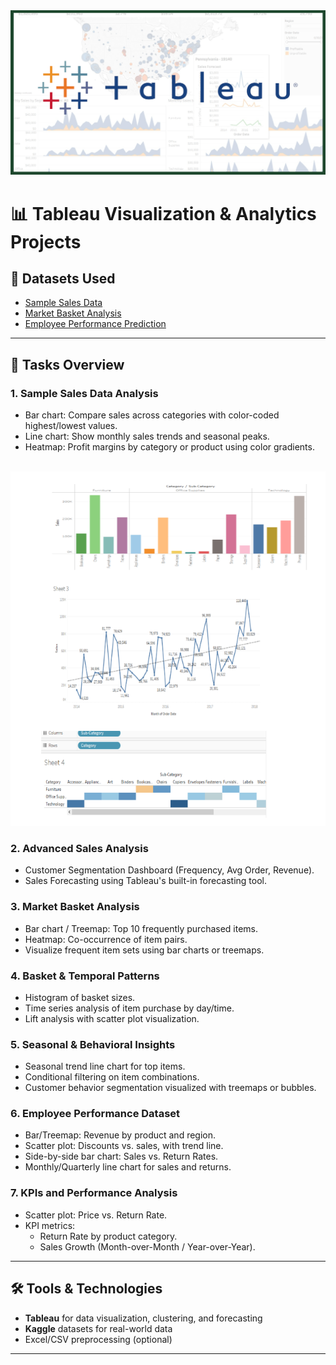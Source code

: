 
<img src = "Tableau/Images/tabimg.png" height=60% width=100%>

<br>

  <h1>📊 Tableau Visualization & Analytics Projects</h1>

  <h2>🔗 Datasets Used</h2>
  <ul>
    <li><a href="https://www.kaggle.com/datasets/kyanyoga/sample-sales-data" target="_blank">Sample Sales Data</a></li>
    <li><a href="https://www.kaggle.com/datasets/aslanahmedov/market-basket-analysis" target="_blank">Market Basket Analysis</a></li>
    <li><a href="https://www.kaggle.com/datasets/gauravduttakiit/employee-performance-prediction" target="_blank">Employee Performance Prediction</a></li>
  </ul>

  <hr>

  <h2>📁 Tasks Overview</h2>

  <h3>1. Sample Sales Data Analysis</h3>
  <ul>
    <li>Bar chart: Compare sales across categories with color-coded highest/lowest values.</li>
    <li>Line chart: Show monthly sales trends and seasonal peaks.</li>
    <li>Heatmap: Profit margins by category or product using color gradients.</li>
  </ul>
  <br>
<img src = "Tableau/Results/result -1.png">
<br>

  <h3>2. Advanced Sales Analysis</h3>
  <ul>
    <li>Customer Segmentation Dashboard (Frequency, Avg Order, Revenue).</li>
    <li>Sales Forecasting using Tableau's built-in forecasting tool.</li>
  </ul>

  <h3>3. Market Basket Analysis</h3>
  <ul>
    <li>Bar chart / Treemap: Top 10 frequently purchased items.</li>
    <li>Heatmap: Co-occurrence of item pairs.</li>
    <li>Visualize frequent item sets using bar charts or treemaps.</li>
  </ul>

  <h3>4. Basket & Temporal Patterns</h3>
  <ul>
    <li>Histogram of basket sizes.</li>
    <li>Time series analysis of item purchase by day/time.</li>
    <li>Lift analysis with scatter plot visualization.</li>
  </ul>

  <h3>5. Seasonal & Behavioral Insights</h3>
  <ul>
    <li>Seasonal trend line chart for top items.</li>
    <li>Conditional filtering on item combinations.</li>
    <li>Customer behavior segmentation visualized with treemaps or bubbles.</li>
  </ul>

  <h3>6. Employee Performance Dataset</h3>
  <ul>
    <li>Bar/Treemap: Revenue by product and region.</li>
    <li>Scatter plot: Discounts vs. sales, with trend line.</li>
    <li>Side-by-side bar chart: Sales vs. Return Rates.</li>
    <li>Monthly/Quarterly line chart for sales and returns.</li>
  </ul>

  <h3>7. KPIs and Performance Analysis</h3>
  <ul>
    <li>Scatter plot: Price vs. Return Rate.</li>
    <li>KPI metrics:
      <ul>
        <li>Return Rate by product category.</li>
        <li>Sales Growth (Month-over-Month / Year-over-Year).</li>
      </ul>
    </li>
  </ul>

  <hr>

  <h2>🛠 Tools & Technologies</h2>
  <ul>
    <li><strong>Tableau</strong> for data visualization, clustering, and forecasting</li>
    <li><strong>Kaggle</strong> datasets for real-world data</li>
    <li>Excel/CSV preprocessing (optional)</li>
  </ul>

  <hr>
